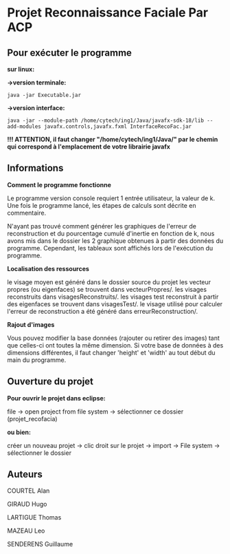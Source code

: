 # Projet Reconnaissance Faciale Par ACP

## **Pour exécuter le programme**

**sur linux:**

**->version terminale:**

`java -jar Executable.jar`

**->version interface:**

`java -jar --module-path /home/cytech/ing1/Java/javafx-sdk-18/lib --add-modules javafx.controls,javafx.fxml InterfaceRecoFac.jar`

**!!! ATTENTION, il faut changer "/home/cytech/ing1/Java/" par le chemin qui correspond à l'emplacement de votre librairie javafx**

## **Informations**
**Comment le programme fonctionne**

Le programme version console requiert 1 entrée utilisateur, la valeur de k.
Une fois le programme lancé, les étapes de calculs sont 
décrite en commentaire.

N'ayant pas trouvé comment générer les graphiques de l'erreur 
de reconstruction et du pourcentage cumulé d'inertie en fonction 
de k, nous avons mis dans le dossier les 2 graphique obtenues 
à partir des données du programme. Cependant, les tableaux 
sont affichés lors de l'exécution du programme.

**Localisation des ressources**

le visage moyen est généré dans le dossier source du projet
les vecteur propres (ou eigenfaces) se trouvent dans vecteurPropres/.
les visages reconstruits dans visagesReconstruits/.
les visages test reconstruit à partir des eigenfaces se trouvent
dans visagesTest/.
le visage utilisé pour calculer l'erreur de reconstruction
a été généré dans erreurReconstruction/.

**Rajout d'images**

Vous pouvez modifier la base données (rajouter ou retirer des images) tant que celles-ci ont toutes la même dimension.
Si votre base de données à des dimensions différentes, il faut
changer 'height' et 'width' au tout début du main du programme.

## **Ouverture du projet**

**Pour ouvrir le projet dans eclipse:**

file -> open project from file system -> sélectionner ce dossier (projet_recofacia)

**ou bien:**

créer un nouveau projet -> clic droit sur le projet -> import -> File system -> sélectionner le dossier

## **Auteurs**
COURTEL Alan

GIRAUD Hugo

LARTIGUE Thomas

MAZEAU Leo 

SENDERENS Guillaume


